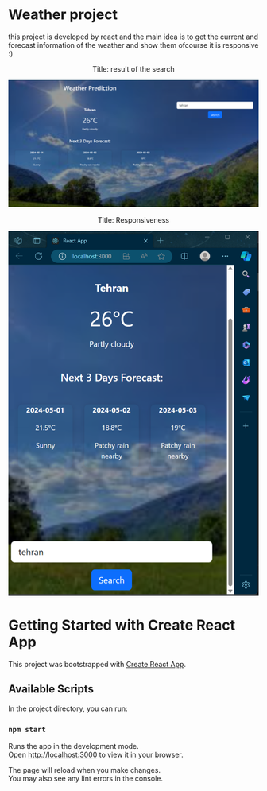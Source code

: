# Weather project

this project is developed by react and the main idea is to get the current and forecast information of the weather and show them ofcourse it is responsive :)

<div align="center">
  <p>Title: result of the search</p>
  <img alt="img1" src="img1.png?raw=true" />
  <br />
  <p>Title: Responsiveness</p>
  <img alt="img2" src="img2.png?raw=true" />
</div>








# Getting Started with Create React App

This project was bootstrapped with [Create React App](https://github.com/facebook/create-react-app).

## Available Scripts

In the project directory, you can run:

### `npm start`

Runs the app in the development mode.\
Open [http://localhost:3000](http://localhost:3000) to view it in your browser.

The page will reload when you make changes.\
You may also see any lint errors in the console.

